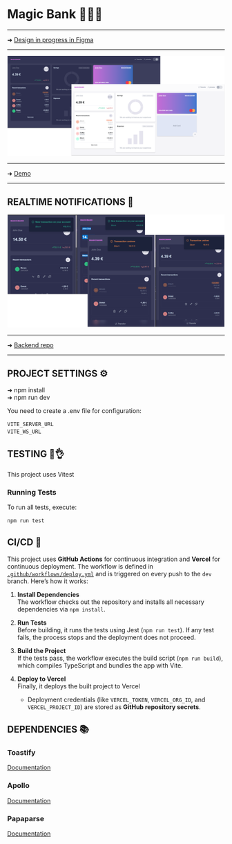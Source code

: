 # Magic Bank 🏦🏧✨

---
➜ [Design in progress in Figma](https://www.figma.com/design/TkhEV41wN9rf4U8OvBwHuy/MagicBank-Design)  

---  

  ![](screenshots/layout.png)  

---  

➜ [Demo](https://bank-app-lake-eight.vercel.app/)  

---  
## REALTIME NOTIFICATIONS 🔔

![](screenshots/realtime.png)  
   
---  

➜ [Backend repo](https://github.com/abigailojeda/bankapi)
  
---  
## PROJECT SETTINGS ⚙️    

➜ npm install  
➜ npm run dev  

You need to create a .env file for configuration:
```javascript
VITE_SERVER_URL
VITE_WS_URL
```

## TESTING 🧾👌

This project uses Vitest

### Running Tests

To run all tests, execute:

```bash
npm run test
```

## CI/CD 🚀

This project uses **GitHub Actions** for continuous integration and **Vercel** for continuous deployment. The workflow is defined in [`.github/workflows/deploy.yml`](./.github/workflows/deploy.yml) and is triggered on every push to the `dev` branch. Here’s how it works:

1. **Install Dependencies**  
   The workflow checks out the repository and installs all necessary dependencies via `npm install`.

2. **Run Tests**  
   Before building, it runs the tests using Jest (`npm run test`). If any test fails, the process stops and the deployment does not proceed.

3. **Build the Project**  
   If the tests pass, the workflow executes the build script (`npm run build`), which compiles TypeScript and bundles the app with Vite.

4. **Deploy to Vercel**  
   Finally, it deploys the built project to Vercel 
   - Deployment credentials (like `VERCEL_TOKEN`, `VERCEL_ORG_ID`, and `VERCEL_PROJECT_ID`) are stored as **GitHub repository secrets**.

## DEPENDENCIES 📚

### Toastify

[Documentation](https://fkhadra.github.io/react-toastify/introduction/)

### Apollo

[Documentation](https://www.apollographql.com/docs/react)

### Papaparse  

[Documentation](https://www.papaparse.com/docs)

